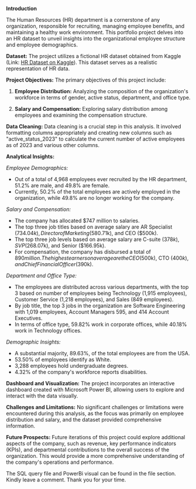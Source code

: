 **Introduction**

The Human Resources (HR) department is a cornerstone of any organization, responsible for recruiting, managing employee benefits, and maintaining a healthy work environment. This portfolio project delves into an HR dataset to unveil insights into the organizational employee structure and employee demographics. 

**Dataset:**
The project utilizes a fictional HR dataset obtained from Kaggle (Link: [HR Dataset on Kaggle](https://www.kaggle.com/datasets/koluit/human-resource-data-set-thecompany/download?datasetVersionNumber=537)). This dataset serves as a realistic representation of HR data.

**Project Objectives:**
The primary objectives of this project include:

1. **Employee Distribution:** Analyzing the composition of the organization's workforce in terms of gender, active status, department, and office type.
   
2. **Salary and Compensation:** Exploring salary distribution among employees and examining the compensation structure.

**Data Cleaning:**
Data cleaning is a crucial step in this analysis. It involved formatting columns appropriately and creating new columns such as "active_status_2023" to calculate the current number of active employees as of 2023 and various other columns.

**Analytical Insights:**

*Employee Demographics:*
- Out of a total of 4,968 employees ever recruited by the HR department, 51.2% are male, and 49.8% are female.
- Currently, 50.2% of the total employees are actively employed in the organization, while 49.8% are no longer working for the company.

*Salary and Compensation:*
- The company has allocated $747 million to salaries.
- The top three job titles based on average salary are AR Specialist ($734.04k), Director of Marketing ($580.71k), and CEO ($500k).
- The top three job levels based on average salary are C-suite ($378k), SVP ($268.07k), and Senior ($166.95k).
- For compensation, the company has disbursed a total of $890 million. The highest earners on average are the CEO ($500k), CTO ($400k), and Chief Financial Officer ($390k).

*Department and Office Type:*
- The employees are distributed across various departments, with the top 3 based on number of employees being Technology (1,915 employees), Customer Service (1,218 employees), and Sales (849 employees).
- By job title, the top 3 jobs in the organization are Software Engineering with 1,019 employees, Account Managers 595, and 414 Account Executives.
- In terms of office type, 59.82% work in corporate offices, while 40.18% work in Technology offices.

*Demographic Insights:*
- A substantial majority, 89.63%, of the total employees are from the USA.
- 53.50% of employees identify as White.
- 3,288 employees hold undergraduate degrees.
- 4.32% of the company's workforce reports disabilities.

**Dashboard and Visualization:**
The project incorporates an interactive dashboard created with Microsoft Power BI, allowing users to explore and interact with the data visually.

**Challenges and Limitations:**
No significant challenges or limitations were encountered during this analysis, as the focus was primarily on employee distribution and salary, and the dataset provided comprehensive information.

**Future Prospects:**
Future iterations of this project could explore additional aspects of the company, such as revenue, key performance indicators (KPIs), and departmental contributions to the overall success of the organization. This would provide a more comprehensive understanding of the company's operations and performance.

The SQL query file and PowerBi visual can be found in the file section.
Kindly leave a comment. Thank you for your time.
